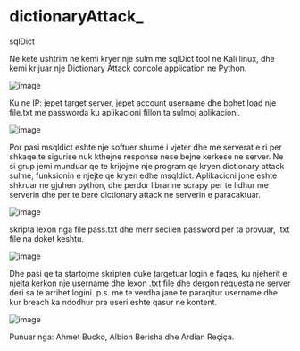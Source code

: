 # dictionaryAttack_

sqlDict

Ne kete ushtrim ne kemi kryer nje sulm me sqlDict tool ne Kali linux, dhe kemi krijuar nje Dictionary Attack concole application ne Python.

![image](https://user-images.githubusercontent.com/75639075/102727299-2f384580-4325-11eb-84dc-d21caa74ce8c.png)

Ku ne IP: jepet target server, jepet account username dhe bohet load nje file.txt me passworda ku aplikacioni fillon ta sulmoj aplikacioni.

![image](https://user-images.githubusercontent.com/75639075/102829724-0462f580-43e8-11eb-981e-31d5357d07d7.png)

Por pasi msqldict eshte nje softuer shume i vjeter dhe me serverat e ri per shkaqe te sigurise nuk kthejne response nese bejne kerkese ne server. Ne si grup jemi munduar qe te krijojme nje program qe kryen dictionary attack sulme, funksionin e njejte qe kryen edhe msqldict.
Aplikacioni jone eshte shkruar ne gjuhen python, dhe perdor librarine scrapy per te lidhur me serverin dhe per te bere dictionary attack ne serverin e paracaktuar.

![image](https://user-images.githubusercontent.com/75639075/102830079-d631e580-43e8-11eb-9ad3-06858abe11b3.png)

skripta lexon nga file pass.txt dhe merr secilen password per ta provuar, .txt file na doket keshtu.

![image](https://user-images.githubusercontent.com/75639075/102830182-09747480-43e9-11eb-8b4e-839b950cc580.png)


Dhe pasi qe ta startojme skripten duke targetuar login e faqes, ku njeherit e njejta kerkon nje username dhe lexon .txt file dhe dergon requesta ne server deri sa te arrihet logini.
p.s. me te verdha jane te paraqitur username dhe kur breach ka ndodhur pra useri eshte qasur ne kontent.

![image](https://user-images.githubusercontent.com/75639075/102830271-43de1180-43e9-11eb-84b2-284d7f6f5fd5.png)

Punuar nga: Ahmet Bucko, Albion Berisha dhe Ardian Reçiça.
